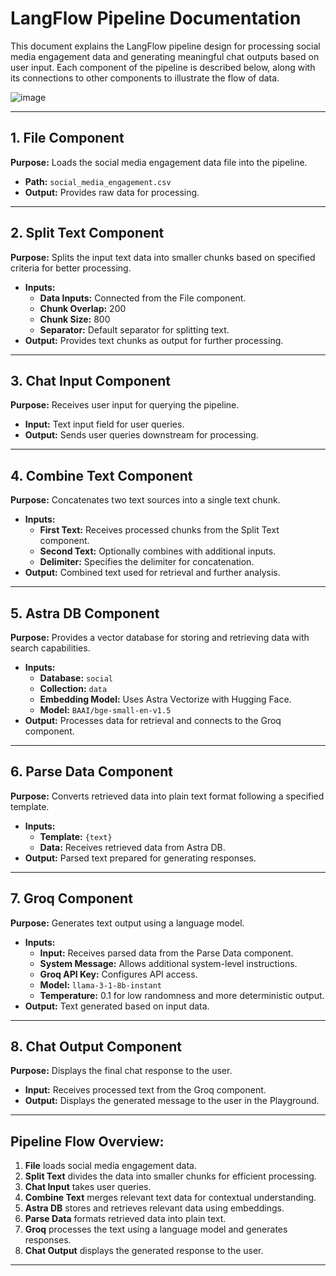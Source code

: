 # LangFlow Pipeline Documentation

This document explains the LangFlow pipeline design for processing social media engagement data and generating meaningful chat outputs based on user input. Each component of the pipeline is described below, along with its connections to other components to illustrate the flow of data.

![image](https://github.com/user-attachments/assets/b781d44b-7c35-4852-b1ca-f66fa6eb5fba)

---

## **1. File Component**
**Purpose:** Loads the social media engagement data file into the pipeline.
- **Path:** `social_media_engagement.csv`
- **Output:** Provides raw data for processing.

---

## **2. Split Text Component**
**Purpose:** Splits the input text data into smaller chunks based on specified criteria for better processing.
- **Inputs:**
  - **Data Inputs:** Connected from the File component.
  - **Chunk Overlap:** 200
  - **Chunk Size:** 800
  - **Separator:** Default separator for splitting text.
- **Output:** Provides text chunks as output for further processing.

---

## **3. Chat Input Component**
**Purpose:** Receives user input for querying the pipeline.
- **Input:** Text input field for user queries.
- **Output:** Sends user queries downstream for processing.

---

## **4. Combine Text Component**
**Purpose:** Concatenates two text sources into a single text chunk.
- **Inputs:**
  - **First Text:** Receives processed chunks from the Split Text component.
  - **Second Text:** Optionally combines with additional inputs.
  - **Delimiter:** Specifies the delimiter for concatenation.
- **Output:** Combined text used for retrieval and further analysis.

---

## **5. Astra DB Component**
**Purpose:** Provides a vector database for storing and retrieving data with search capabilities.
- **Inputs:**
  - **Database:** `social`
  - **Collection:** `data`
  - **Embedding Model:** Uses Astra Vectorize with Hugging Face.
  - **Model:** `BAAI/bge-small-en-v1.5`
- **Output:** Processes data for retrieval and connects to the Groq component.

---

## **6. Parse Data Component**
**Purpose:** Converts retrieved data into plain text format following a specified template.
- **Inputs:**
  - **Template:** `{text}`
  - **Data:** Receives retrieved data from Astra DB.
- **Output:** Parsed text prepared for generating responses.

---

## **7. Groq Component**
**Purpose:** Generates text output using a language model.
- **Inputs:**
  - **Input:** Receives parsed data from the Parse Data component.
  - **System Message:** Allows additional system-level instructions.
  - **Groq API Key:** Configures API access.
  - **Model:** `llama-3-1-8b-instant`
  - **Temperature:** 0.1 for low randomness and more deterministic output.
- **Output:** Text generated based on input data.

---

## **8. Chat Output Component**
**Purpose:** Displays the final chat response to the user.
- **Input:** Receives processed text from the Groq component.
- **Output:** Displays the generated message to the user in the Playground.

---

## **Pipeline Flow Overview:**
1. **File** loads social media engagement data.
2. **Split Text** divides the data into smaller chunks for efficient processing.
3. **Chat Input** takes user queries.
4. **Combine Text** merges relevant text data for contextual understanding.
5. **Astra DB** stores and retrieves relevant data using embeddings.
6. **Parse Data** formats retrieved data into plain text.
7. **Groq** processes the text using a language model and generates responses.
8. **Chat Output** displays the generated response to the user.

---


